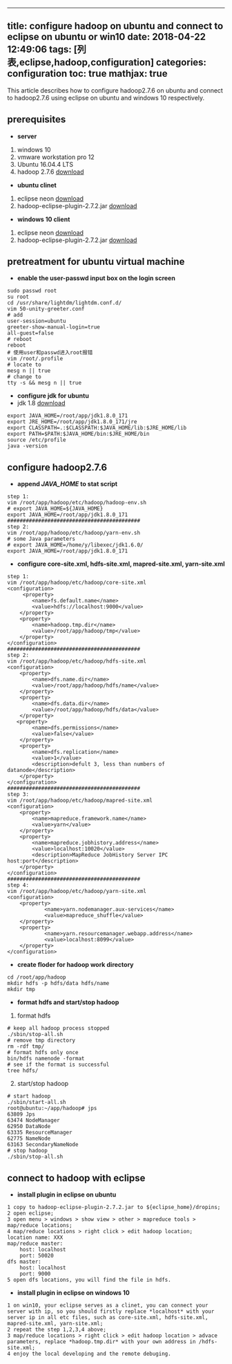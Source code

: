 
---
title: configure hadoop on ubuntu and connect to eclipse on ubuntu or win10
date: 2018-04-22 12:49:06
tags: [列表,eclipse,hadoop,configuration]
categories: configuration
toc: true
mathjax: true
---

This article describes how to configure hadoop2.7.6 on ubuntu and connect to hadoop2.7.6 using eclipse on ubuntu and windows 10 respectively.

<!-- more -->

## **prerequisites**
- **server**
1. windows 10
2. vmware workstation pro 12
3. Ubuntu 16.04.4 LTS
4. hadoop 2.7.6 [download](http://hadoop.apache.org/releases.html)

- **ubuntu clinet**
1. eclipse neon [download](http://www.eclipse.org/downloads/packages/release/Neon/3)
2. hadoop-eclipse-plugin-2.7.2.jar [download](https://download.csdn.net/download/tondayong1981/9432425)

- **windows 10 client**
1. eclipse neon [download](http://www.eclipse.org/downloads/packages/release/Neon/3)
2. hadoop-eclipse-plugin-2.7.2.jar [download](https://download.csdn.net/download/tondayong1981/9432425)

## **pretreatment for ubuntu virtual machine**
- **enable the user-passwd input box on the login screen**
```
sudo passwd root
su root
cd /usr/share/lightdm/lightdm.conf.d/
vim 50-unity-greeter.conf
# add
user-session=ubuntu
greeter-show-manual-login=true
all-guest=false
# reboot
reboot
# 使用user和passwd进入root报错
vim /root/.profile
# locate to
mesg n || true
# change to
tty -s && mesg n || true
```
- **configure jdk for ubuntu**
- jdk 1.8 [download](http://www.oracle.com/technetwork/java/javase/downloads/jdk8-downloads-2133151.html)
```
export JAVA_HOME=/root/app/jdk1.8.0_171
export JRE_HOME=/root/app/jdk1.8.0_171/jre
export CLASSPATH=.:$CLASSPATH:$JAVA_HOME/lib:$JRE_HOME/lib
export PATH=$PATH:$JAVA_HOME/bin:$JRE_HOME/bin
source /etc/profile
java -version
```

## **configure hadoop2.7.6**
- **append *JAVA_HOME* to stat script**
```
step 1:
vim /root/app/hadoop/etc/hadoop/hadoop-env.sh
# export JAVA_HOME=${JAVA_HOME}
export JAVA_HOME=/root/app/jdk1.8.0_171
###########################################
step 2:
vim /root/app/hadoop/etc/hadoop/yarn-env.sh
# some Java parameters
# export JAVA_HOME=/home/y/libexec/jdk1.6.0/
export JAVA_HOME=/root/app/jdk1.8.0_171
```

- **configure core-site.xml, hdfs-site.xml,  mapred-site.xml, yarn-site.xml**
```
step 1:
vim /root/app/hadoop/etc/hadoop/core-site.xml
<configuration>
	 <property>
	    <name>fs.default.name</name>
		<value>hdfs://localhost:9000</value>
	</property>
	<property>
		<name>hadoop.tmp.dir</name>
		<value>/root/app/hadoop/tmp</value>
	</property>
</configuration>
###########################################
step 2:
vim /root/app/hadoop/etc/hadoop/hdfs-site.xml
<configuration>
	<property>
		<name>dfs.name.dir</name>
		<value>/root/app/hadoop/hdfs/name</value>
	</property>
	<property>
		<name>dfs.data.dir</name>
		<value>/root/app/hadoop/hdfs/data</value>
	</property>
   <property>
        <name>dfs.permissions</name>
        <value>false</value>
    </property>
	<property>
		<name>dfs.replication</name>
		<value>1</value>
		<description>defult 3, less than numbers of datanode</description>
	</property>
</configuration>
###########################################
step 3:
vim /root/app/hadoop/etc/hadoop/mapred-site.xml
<configuration>
	<property>
		<name>mapreduce.framework.name</name>
		<value>yarn</value>
	</property>
    <property>
        <name>mapreduce.jobhistory.address</name>
        <value>localhost:10020</value>
        <description>MapReduce JobHistory Server IPC host:port</description>
    </property>
</configuration>
###########################################
step 4:
vim /root/app/hadoop/etc/hadoop/yarn-site.xml
<configuration>
	<property>
			<name>yarn.nodemanager.aux-services</name>
			<value>mapreduce_shuffle</value>
	</property>
	<property>
			<name>yarn.resourcemanager.webapp.address</name>
			<value>localhost:8099</value>
	</property>
</configuration>
```

- **create floder for hadoop work directory**
```
cd /root/app/hadoop
mkdir hdfs -p hdfs/data hdfs/name
mkdir tmp
```

- **format hdfs and start/stop hadoop**
1. format hdfs
```
# keep all hadoop process stopped
./sbin/stop-all.sh
# remove tmp directory
rm -rdf tmp/
# format hdfs only once
bin/hdfs namenode -format
# see if the format is successful
tree hdfs/
```
2. start/stop hadoop
```
# start hadoop
./sbin/start-all.sh
root@ubuntu:~/app/hadoop# jps
63809 Jps
63474 NodeManager
62950 DataNode
63335 ResourceManager
62775 NameNode
63163 SecondaryNameNode
# stop hadoop
./sbin/stop-all.sh
```

## **connect to hadoop with eclipse**
- **install plugin in eclipse on ubuntu**
```
1 copy to hadoop-eclipse-plugin-2.7.2.jar to ${eclipse_home}/dropins;
2 open eclipse;
3 open menu > windows > show view > other > mapreduce tools > map/reduce locations;
4 map/reduce locations > right click > edit hadoop location;
location name: XXX
map/reduce master:
    host: localhost
    port: 50020
dfs master:
    host: localhost
    port: 9000
5 open dfs locations, you will find the file in hdfs.
```
- **install plugin in eclipse on windows 10**
```
1 on win10, your eclipse serves as a clinet, you can connect your server with ip, so you should firstly replace *localhost* with your server ip in all etc files, such as core-site.xml, hdfs-site.xml,  mapred-site.xml, yarn-site.xml;
2 repeat the step 1,2,3,4 above;
3 map/reduce locations > right click > edit hadoop location > advace parameters, replace *hadoop.tmp.dir* with your own address in /hdfs-site.xml;
4 enjoy the local developing and the remote debuging.
```
